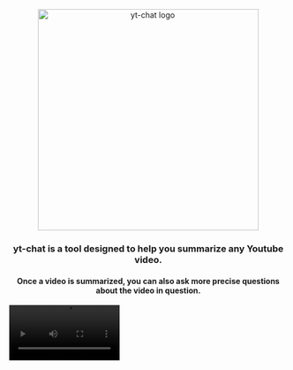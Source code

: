 <div align="center">
  <picture align="center" with="200">
    <source media="(prefers-color-scheme: dark)" srcset="https://github.com/mcordier/yt-chat/blob/5bbae54e1c9f46f11af9090a83089786d9832e6f/public/logo_dark.png">
    <source media="(prefers-color-scheme: light)" srcset="https://github.com/mcordier/yt-chat/blob/5bbae54e1c9f46f11af9090a83089786d9832e6f/public/logo_light.png">
  <img alt="yt-chat logo" src="https://github.com/mcordier/yt-chat/blob/5bbae54e1c9f46f11af9090a83089786d9832e6f/public/logo_light.png" width="400"/>
  </picture>
</div>


<h3 align="center">yt-chat is a tool designed to help you summarize any Youtube video.</h3>
<h4 align="center">Once a video is summarized, you can also ask more precise questions about the video in question.</h4>

<video src="https://fonctionlabs.com/yt-chat.mp4" width="200">

---

<div align="center">
<!-- <img alt="All workflows" src="https://github.com/Fonction-Labs/jade/actions/workflows/all.yml/badge.svg"/> -->

<a href="https://github.com/Fonction-Labs/jade/actions/workflows/all.yml?query=branch%3Amain">
<img alt="Python version" src="https://img.shields.io/badge/python-3.9-blue"/>
</a>

<a href="https://fonctionlabs.com/yt-chat">
<img alt="Try live!" src="https://img.shields.io/static/v1?label=&message=Try live!"/>
</a>
</div>

Installation
------------
After cloning the repository, and with [`poetry`](https://python-poetry.org/) installed, run the following command from the repository root:
```
poetry install
```

To run `yt-chat`, simply do:
```
poetry run chainlit run yt_chat/app.py -w
```

If you don't want to bother, you can also use try the [online version](https://fonctionlabs.com/yt-chat) (only handles OpenAI).


Using ChatGPT-3.5
------------
If you wish to use an `OpenAI` model, for example `gpt-3.5`, you will need your [OpenAI API key](https://platform.openai.com/api-keys).

Once you've input your OpenAI API key requested by `yt-chat`, select the `ChatGPT` chat profile in the UI.


Using Mistral-7B
------------
If you wish to use a local `ollama` model, for example `mistral-7b`, you will need to install [ollama](https://ollama.com/) on your machine.

First, make sure your `ollama` server is running. Then, run `yt-chat` (when running `yt-chat` for the first time, you will asked for an OpenAI API key; this is irrelevant for local models, enter anything to continue).

Once `yt-chat` is running, simply select the `Mistral` chat profile in the UI.


Configuration
------------
Check out `yt_chat/config.py` and `yt_chat/config_messages.py` for configuring the app parameters and prompts.


Adding your own models
------------
If you wish to use `yt-chat` with other models than `gpt-3.5` or `mistral-7b`, check out this <a href="">tutorial</a>.


Docker
------------
We provide Docker support:
```
docker-compose up -d --build
```


Acknowledgments
------------
**yt-chat** is powered by **[chainlit](https://github.com/Chainlit/chainlit)**, **[qdrant](https://github.com/qdrant/qdrant)**, and **[ollama](https://github.com/ollama/ollama-python)**.
